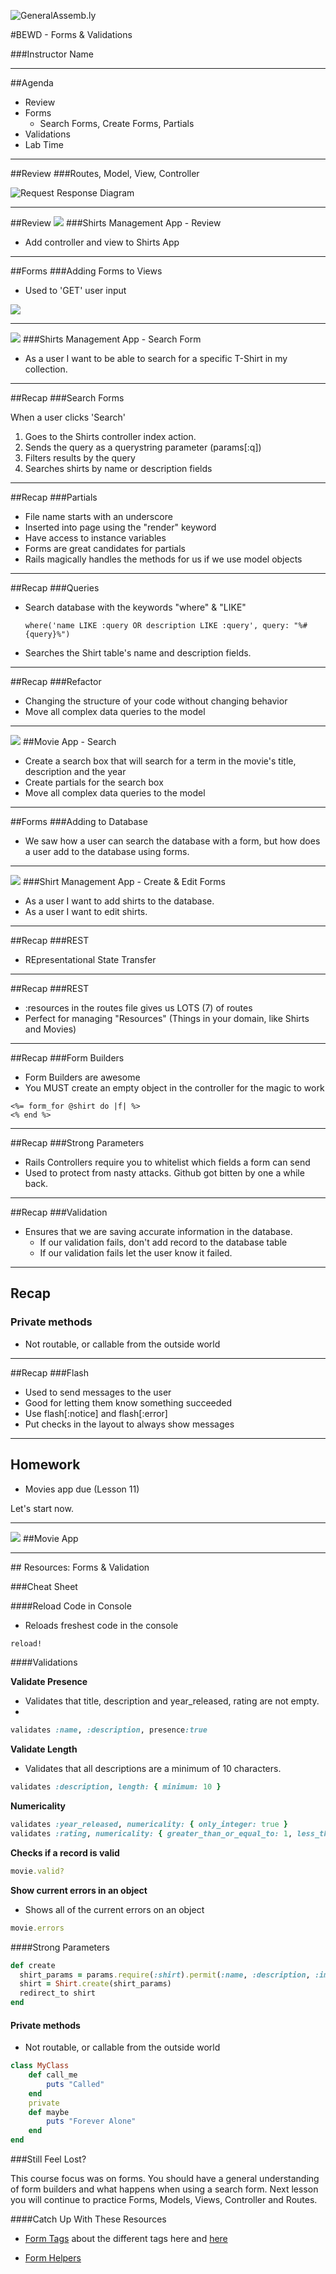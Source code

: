 ![GeneralAssemb.ly](https://github.com/generalassembly/ga-ruby-on-rails-for-devs/raw/master/images/ga.png "GeneralAssemb.ly")

#BEWD - Forms & Validations

###Instructor Name

---


##Agenda

*	Review
*	Forms
	*	Search Forms, Create Forms, Partials
*	Validations
*	Lab Time

---


##Review
###Routes, Model, View, Controller

![Request Response Diagram](../../assets/rails/response_request.png)

---


##Review
<img id ='icon' src="../../assets/ICL_icons/Code_along_icon_md.png">
###Shirts Management App - Review

*	Add controller and view to Shirts App

---

##Forms
###Adding Forms to Views

*	Used to 'GET' user input

![](../../assets/rails/form.png)

---


<img id ='icon' src="../../assets/ICL_icons/Code_along_icon_md.png">
###Shirts Management App - Search Form

*	As a user I want to be able to search for a specific T-Shirt in my collection.

---

##Recap
###Search Forms

When a user clicks 'Search'

1.  Goes to the Shirts controller index action. 
2.  Sends the query as a querystring parameter (params[:q])
3.  Filters results by the query
4.  Searches shirts by name or description fields


---


##Recap
###Partials

*	File name starts with an underscore
*	Inserted into page using the "render" keyword
*	Have access to instance variables
*	Forms are great candidates for partials
*	Rails magically handles the methods for us if we use model objects

---


##Recap
###Queries

*	Search database with the keywords "where" & "LIKE"
	
		where('name LIKE :query OR description LIKE :query', query: "%#{query}%")	
*	Searches the Shirt table's name and description fields.

---


##Recap
###Refactor

*	Changing the structure of your code without changing behavior
*	Move all complex data queries to the model

---


<img id ='icon' src="../../assets/ICL_icons/Exercise_icon_md.png">
##Movie App - Search

*	Create a search box that will search for a term in the movie's title, description and the year
*	Create partials for the search box
*	Move all complex data queries to the model

---



##Forms
###Adding to Database

*	We saw how a user can search the database with a form, but how does a user add to the database using forms.

---


<img id ='icon' src="../../assets/ICL_icons/Code_along_icon_md.png">
###Shirt Management App - Create & Edit Forms

*	As a user I want to add shirts to the database.
*	As a user I want to edit shirts. 

---


##Recap
###REST

*	REpresentational State Transfer

---

##Recap
###REST

*	:resources in the routes file gives us LOTS (7) of routes
*	Perfect for managing "Resources" (Things in your domain, like Shirts and Movies)

---


##Recap
###Form Builders

*	Form Builders are awesome
*	You MUST create an empty object in the controller for the magic to work


``` htmlmixed
<%= form_for @shirt do |f| %>
<% end %>    
```

---


##Recap
###Strong Parameters

*	Rails Controllers require you to whitelist which fields a form can send
*	Used to protect from nasty attacks. Github got bitten by one a while back.

---


##Recap
###Validation

*	Ensures that we are saving accurate information in the database. 
	*	If our validation fails, don't add record to the database table
	*	If our validation fails let the user know it failed.
---



## Recap
### Private methods

*	Not routable, or callable from the outside world

---


##Recap
###Flash

*	Used to send messages to the user
*	Good for letting them know something succeeded
*	Use flash[:notice] and flash[:error]
*	Put checks in the layout to always show messages

---


## Homework

* Movies app due (Lesson 11)

Let's start now.

---


<img id ='icon' src="../../assets/ICL_icons/Exercise_icon_md.png">
##Movie App

---




<div id="resources">
## Resources: Forms & Validation

###Cheat Sheet

####Reload Code in Console

*	Reloads freshest code in the console

``` ruby
reload!
```

####Validations

__Validate Presence__

*	Validates that title, description and year_released, rating are not empty.
*	
``` ruby
validates :name, :description, presence:true
```

__Validate Length__

*	Validates that all descriptions are a minimum of 10 characters.

``` ruby
validates :description, length: { minimum: 10 } 
```

__Numericality__

``` ruby
validates :year_released, numericality: { only_integer: true }                   
validates :rating, numericality: { greater_than_or_equal_to: 1, less_than_or_equal_to: 5, only_integer: true }
```

__Checks if a record is valid__

``` ruby
movie.valid?
```

__Show current errors in an object__

*	Shows all of the current errors on an object

``` ruby
movie.errors
```


####Strong Parameters

``` ruby
def create                                                                       
  shirt_params = params.require(:shirt).permit(:name, :description, :image)   
  shirt = Shirt.create(shirt_params)                                             
  redirect_to shirt                                                              
end                  
```


#### Private methods

*	Not routable, or callable from the outside world

```ruby 
class MyClass 
	def call_me 
		puts "Called" 
	end 
	private 
	def maybe 
		puts "Forever Alone" 
	end 
end 
```


###Still Feel Lost? 

This course focus was on forms. You should have a general understanding of form builders and what happens when using a search form. Next lesson you will continue to practice Forms, Models, Views, Controller and Routes. 

####Catch Up With These Resources

*	[Form Tags](http://edgeguides.rubyonrails.org/form_helpers.html) about the different tags here and [here](http://api.rubyonrails.org/classes/ActionView/Helpers/FormTagHelper.html)

*	[Form Helpers](http://api.rubyonrails.org/classes/ActionView/Helpers/FormHelper.html)	

